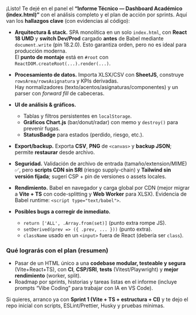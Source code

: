 ¡Listo! Te dejé en el panel el **“Informe Técnico — Dashboard Académico (index.html)”** con el análisis completo y el plan de acción por sprints. Aquí van los **hallazgos clave** (con evidencias al código):

* **Arquitectura & stack.** SPA monolítica en un solo `index.html`, con **React 18 UMD** y **switch Dev/Prod** cargado **antes** de Babel mediante `document.write` (pin 18.2.0). Esto garantiza orden, pero no es ideal para producción moderna.   
  El **punto de montaje** está en `#root` con `ReactDOM.createRoot(...).render(...)`.   

* **Procesamiento de datos.** Importa XLSX/CSV con **SheetJS**, construye `rowsArea/rowsAsignatura` y KPIs derivadas.   
  Hay normalizadores (texto/acentos/asignaturas/componentes) y un parser con *forward fill* de cabeceras.   

* **UI de análisis & gráficos.**

  * Tablas y filtros persistentes en `localStorage`. 
  * **Gráficos Chart.js** (bar/donut/radar) con memo y `destroy()` para prevenir fugas.   
  * **StatusBadge** para estados (perdido, riesgo, etc.). 

* **Export/backup.** Exporta **CSV**, **PNG** de `<canvas>` y **backup JSON**; permite **restaurar** desde archivo.       

* **Seguridad.** Validación de archivo de entrada (tamaño/extension/MIME) ✅, pero **scripts CDN sin SRI** (riesgo supply-chain) y **Tailwind sin versión fijada**; sugerí CSP + pin de versiones o assets locales.     

* **Rendimiento.** Babel en navegador y carga global por CDN (mejor migrar a **Vite + TS** con code-splitting y **Web Worker** para XLSX). Evidencia de Babel runtime: `<script type="text/babel">`. 

* **Posibles bugs a corregir de inmediato.**

  * `return ['ALL', .Array.from(set)]` (punto extra rompe JS). 
  * `setDerived(prev => ({ .prev, ... }))` (punto extra). 
  * `className` usado en un `<input>` fuera de React (debería ser `class`). 

### Qué lograrás con el plan (resumen)

* Pasar de un HTML único a una **codebase modular, testeable y segura** (Vite+React+TS), con **CI**, **CSP/SRI**, **tests** (Vitest/Playwright) y **mejor rendimiento** (worker, split).
* Roadmap por sprints, historias y tareas listas en el informe (incluye prompts “Vibe Coding” para trabajar con IA en VS Code).

Si quieres, arranco ya con **Sprint 1 (Vite + TS + estructura + CI)** y te dejo el repo inicial con scripts, ESLint/Prettier, Husky y pruebas mínimas.
